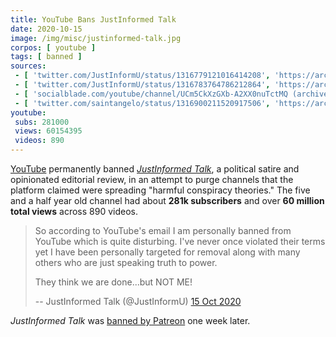 ```yaml
---
title: YouTube Bans JustInformed Talk
date: 2020-10-15
image: /img/misc/justinformed-talk.jpg
corpos: [ youtube ]
tags: [ banned ]
sources:
 - [ 'twitter.com/JustInformU/status/1316779121016414208', 'https://archive.is/WeXtY' ]
 - [ 'twitter.com/JustInformU/status/1316783764786212864', 'https://archive.is/pAEGJ' ]
 - [ 'socialblade.com/youtube/channel/UCm5CkXzGXb-A2XX0nuTctMQ (archived)', 'https://archive.is/LWPaF' ]
 - [ 'twitter.com/saintangelo/status/1316900211520917506', 'https://archive.is/qDjHq' ]
youtube:
 subs: 281000
 views: 60154395
 videos: 890
---
```


[YouTube](/youtube/) permanently banned [_JustInformed
Talk_](https://justinformednews.com/), a political satire and opinionated
editorial review, in an attempt to purge channels that the platform claimed
were spreading "harmful conspiracy theories." The five and a half year old
channel had about **281k subscribers** and over **60 million total views**
across 890 videos.

> So according to YouTube's email I am personally banned from YouTube which is
> quite disturbing. I've never once violated their terms yet I have been
> personally targeted for removal along with many others who are just speaking
> truth to power.
>
> They think we are done...but NOT ME!
>
> -- JustInformed Talk (@JustInformU) [15 Oct 2020](https://archive.is/pAEGJ)

_JustInformed Talk_ was [banned by Patreon](/e/patreon-bans-justinformed-talk/) one week later.
